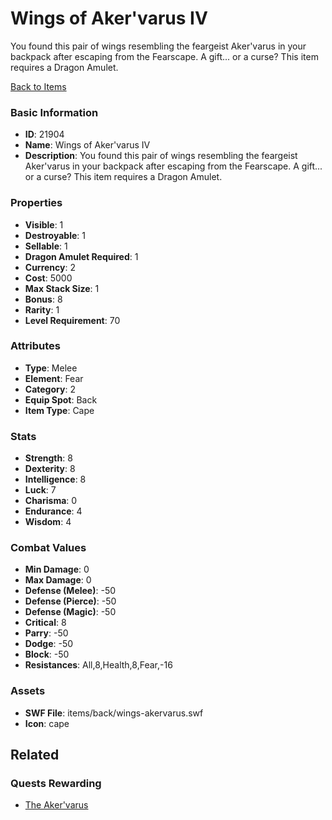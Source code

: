 # Wings of Aker'varus IV

You found this pair of wings resembling the feargeist Aker'varus in your backpack after escaping from the Fearscape. A gift... or a curse? This item requires a Dragon Amulet.

[Back to Items](../items.md)

### Basic Information

- **ID**: 21904
- **Name**: Wings of Aker&#039;varus IV
- **Description**: You found this pair of wings resembling the feargeist Aker&#039;varus in your backpack after escaping from the Fearscape. A gift... or a curse? This item requires a Dragon Amulet.

### Properties

- **Visible**: 1
- **Destroyable**: 1
- **Sellable**: 1
- **Dragon Amulet Required**: 1
- **Currency**: 2
- **Cost**: 5000
- **Max Stack Size**: 1
- **Bonus**: 8
- **Rarity**: 1
- **Level Requirement**: 70

### Attributes

- **Type**: Melee
- **Element**: Fear
- **Category**: 2
- **Equip Spot**: Back
- **Item Type**: Cape

### Stats

- **Strength**: 8
- **Dexterity**: 8
- **Intelligence**: 8
- **Luck**: 7
- **Charisma**: 0
- **Endurance**: 4
- **Wisdom**: 4

### Combat Values

- **Min Damage**: 0
- **Max Damage**: 0
- **Defense (Melee)**: -50
- **Defense (Pierce)**: -50
- **Defense (Magic)**: -50
- **Critical**: 8
- **Parry**: -50
- **Dodge**: -50
- **Block**: -50
- **Resistances**: All,8,Health,8,Fear,-16

### Assets

- **SWF File**: items/back/wings-akervarus.swf
- **Icon**: cape

## Related

### Quests Rewarding

- [The Aker'varus](../quests/2130-the-aker-varus.md)

